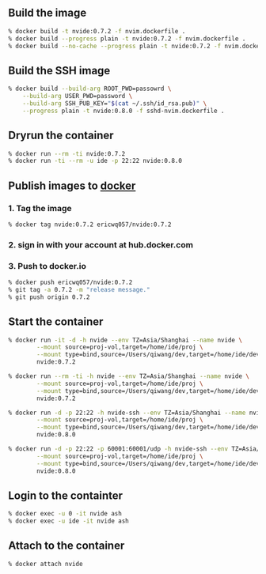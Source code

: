 ## Build the image

```sh
% docker build -t nvide:0.7.2 -f nvim.dockerfile .
% docker build --progress plain -t nvide:0.7.2 -f nvim.dockerfile .
% docker build --no-cache --progress plain -t nvide:0.7.2 -f nvim.dockerfile .
```

## Build the SSH image

```sh
% docker build --build-arg ROOT_PWD=passowrd \
	--build-arg USER_PWD=password \
	--build-arg SSH_PUB_KEY="$(cat ~/.ssh/id_rsa.pub)" \
	--progress plain -t nvide:0.8.0 -f sshd-nvim.dockerfile .
```

## Dryrun the container

```sh
% docker run --rm -ti nvide:0.7.2
% docker run -ti --rm -u ide -p 22:22 nvide:0.8.0
```

## Publish images to [docker](hub.docker.com)

### 1. Tag the image

```sh
% docker tag nvide:0.7.2 ericwq057/nvide:0.7.2
```

### 2. sign in with your account at hub.docker.com

### 3. Push to docker.io

```sh
% docker push ericwq057/nvide:0.7.2
% git tag -a 0.7.2 -m "release message."
% git push origin 0.7.2
```

## Start the container

```sh
% docker run -it -d -h nvide --env TZ=Asia/Shanghai --name nvide \
        --mount source=proj-vol,target=/home/ide/proj \
        --mount type=bind,source=/Users/qiwang/dev,target=/home/ide/develop \
        nvide:0.7.2

% docker run --rm -ti -h nvide --env TZ=Asia/Shanghai --name nvide \
        --mount source=proj-vol,target=/home/ide/proj \
        --mount type=bind,source=/Users/qiwang/dev,target=/home/ide/develop \
        nvide:0.7.2

% docker run -d -p 22:22 -h nvide-ssh --env TZ=Asia/Shanghai --name nvide-ssh \
        --mount source=proj-vol,target=/home/ide/proj \
        --mount type=bind,source=/Users/qiwang/dev,target=/home/ide/develop \
        nvide:0.8.0

% docker run -d -p 22:22 -p 60001:60001/udp -h nvide-ssh --env TZ=Asia/Shanghai --name nvide-ssh \
        --mount source=proj-vol,target=/home/ide/proj \
        --mount type=bind,source=/Users/qiwang/dev,target=/home/ide/develop \
        nvide:0.8.0
```

## Login to the containter

```sh
% docker exec -u 0 -it nvide ash
% docker exec -u ide -it nvide ash
```

## Attach to the container

```
% docker attach nvide
```
